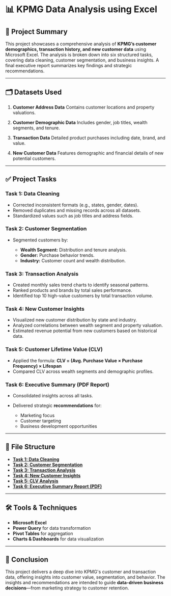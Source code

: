   


# 📊  KPMG Data Analysis using Excel

## 📁 Project Summary

This project showcases a comprehensive analysis of **KPMG’s customer demographics, transaction history, and new customer data** using Microsoft Excel. The analysis is broken down into six structured tasks, covering data cleaning, customer segmentation, and business insights. A final executive report summarizes key findings and strategic recommendations.

---

## 🗂️ Datasets Used

1. **Customer Address Data**
   Contains customer locations and property valuations.

2. **Customer Demographic Data**
   Includes gender, job titles, wealth segments, and tenure.

3. **Transaction Data**
   Detailed product purchases including date, brand, and value.

4. **New Customer Data**
   Features demographic and financial details of new potential customers.

---

## ✅ Project Tasks

### **Task 1: Data Cleaning**

* Corrected inconsistent formats (e.g., states, gender, dates).
* Removed duplicates and missing records across all datasets.
* Standardized values such as job titles and address fields.

### **Task 2: Customer Segmentation**

* Segmented customers by:

  * **Wealth Segment:** Distribution and tenure analysis.
  * **Gender:** Purchase behavior trends.
  * **Industry:** Customer count and wealth distribution.

### **Task 3: Transaction Analysis**

* Created monthly sales trend charts to identify seasonal patterns.
* Ranked products and brands by total sales performance.
* Identified top 10 high-value customers by total transaction volume.

### **Task 4: New Customer Insights**

* Visualized new customer distribution by state and industry.
* Analyzed correlations between wealth segment and property valuation.
* Estimated revenue potential from new customers based on historical data.

### **Task 5: Customer Lifetime Value (CLV)**

* Applied the formula:
  **CLV = (Avg. Purchase Value × Purchase Frequency) × Lifespan**
* Compared CLV across wealth segments and demographic profiles.

### **Task 6: Executive Summary (PDF Report)**

* Consolidated insights across all tasks.
* Delivered strategic **recommendations** for:

  * Marketing focus
  * Customer targeting
  * Business development opportunities

---

## 🧩 File Structure

* [**Task 1: Data Cleaning**](https://github.com/ahd-rafi/KPMG-Data-Analysis-using-Excel/blob/main/Task%201%20Data%20Cleaning.xlsx)
* [**Task 2: Customer Segmentation**](https://github.com/ahd-rafi/KPMG-Data-Analysis-using-Excel/blob/main/Task%202%20%20Customer%20Segmentation.xlsx)
* [**Task 3: Transaction Analysis**](https://github.com/ahd-rafi/KPMG-Data-Analysis-using-Excel/blob/main/Task%203%20Transaction%20Analysis.xlsx)
* [**Task 4: New Customer Insights**](https://github.com/ahd-rafi/KPMG-Data-Analysis-using-Excel/blob/main/Task%204%20New%20Customer%20Insights.xlsx)
* [**Task 5: CLV Analysis**](https://github.com/ahd-rafi/KPMG-Data-Analysis-using-Excel/blob/main/Task%205%20Customer%20Lifetime%20Value%20(CLV)%20Analysis.xlsx)
* [**Task 6: Executive Summary Report (PDF)**](https://github.com/ahd-rafi/KPMG-Data-Analysis-using-Excel/blob/main/Task%206.pdf)
---

## 🛠️ Tools & Techniques

* **Microsoft Excel**
* **Power Query** for data transformation
* **Pivot Tables** for aggregation
* **Charts & Dashboards** for data visualization

---

## 📌 Conclusion

This project delivers a deep dive into KPMG's customer and transaction data, offering insights into customer value, segmentation, and behavior. The insights and recommendations are intended to guide **data-driven business decisions**—from marketing strategy to customer retention.
